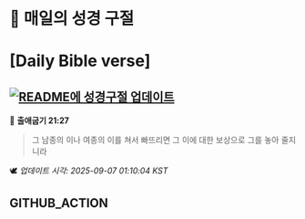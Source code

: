 # 🙏 매일의 성경 구절
# [Daily Bible verse]
## [![README에 성경구절 업데이트](https://github.com/DONGSUKA/first_test/actions/workflows/update-readme-bible.yml/badge.svg)](https://github.com/DONGSUKA/first_test/actions/workflows/update-readme-bible.yml)
<!-- START_BIBLE_VERSE -->
📖 **출애굽기 21:27**
> 그 남종의 이나 여종의 이를 쳐서 빠뜨리면 그 이에 대한 보상으로 그를 놓아 줄지니라

🕊️ _업데이트 시각: 2025-09-07 01:10:04 KST_
  <!-- END_BIBLE_VERSE -->
## GITHUB_ACTION
